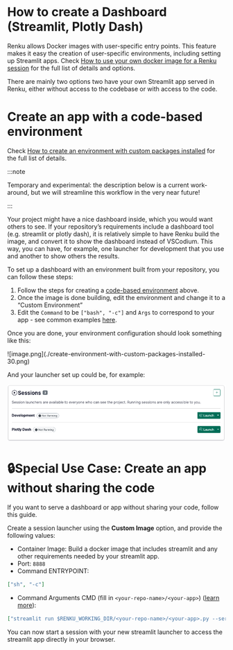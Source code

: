 # How to create a Dashboard (Streamlit, Plotly Dash)

Renku allows Docker images with user-specific entry points. This feature makes it easy the creation of user-specific environments, including setting up Streamlit apps. Check [How to use your own docker image for a Renku session](/docs/users/sessions/guides/use-your-own-docker-image-for-renku-session)  for the full list of details and options.

There are mainly two options two have your own Streamlit app served in Renku, either without access to the codebase or with access to the code.

# Create an app with a code-based environment

Check [How to create an environment with custom packages installed](/docs/users/sessions/guides/create-environment-with-custom-packages-installed)  for the full list of details.

:::note

Temporary and experimental: the description below is a current work-around, but we will streamline this workflow in the very near future!

:::

Your project might have a nice dashboard inside, which you would want others to see. If your repository’s requirements include a dashboard tool (e.g. streamlit or plotly dash), it is relatively simple to have Renku build the image, and convert it to show the dashboard instead of VSCodium. This way, you can have, for example, one launcher for development that you use and another to show others the results.

To set up a dashboard with an environment built from your repository, you can follow these steps:

1. Follow the steps for creating a [code-based environment](/docs/users/sessions/guides/create-environment-with-custom-packages-installed) above.
2. Once the image is done building, edit the environment and change it to a “Custom Environment”
3. Edit the `Command` to be `["bash", "-c"]` and `Args` to correspond to your app - see common examples [here](/docs/users/sessions/guides/use-your-own-docker-image-for-renku-session).

Once you are done, your environment configuration should look something like this:

<p class="image-container-s">
![image.png](./create-environment-with-custom-packages-installed-30.png)
</p>

And your launcher set up could be, for example:

![image.png](./create-environment-with-custom-packages-installed-40.png)

# 🔒Special Use Case: Create an app without sharing the code

If you want to serve a dashboard or app without sharing your code, follow this guide.

Create a session launcher using the **Custom Image** option, and provide the following values:

- Container Image: Build a docker image that includes streamlit and any other requirements needed by your streamlit app.
- Port: `8888`
- Command ENTRYPOINT:

```json
["sh", "-c"]
```

- Command Arguments CMD (fill in `<your-repo-name>/<your-app>`) ([learn more](/docs/users/sessions/guides/use-your-own-docker-image-for-renku-session)):

```json
["streamlit run $RENKU_WORKING_DIR/<your-repo-name>/<your-app>.py --server.port=8888 --server.address=0.0.0.0 --server.baseUrlPath=$RENKU_BASE_URL_PATH"]
```

You can now start a session with your new streamlit launcher to access the streamlit app directly in your browser.
